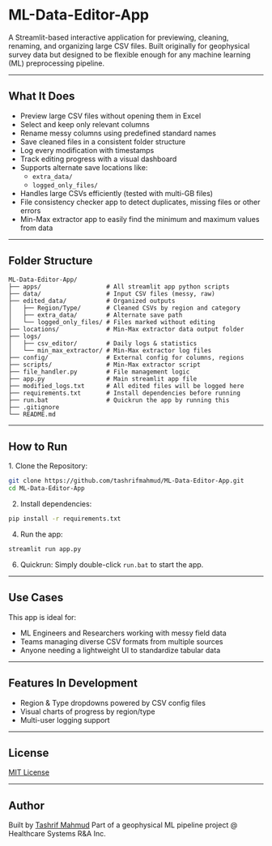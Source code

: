 # ML-Data-Editor-App

A Streamlit-based interactive application for previewing, cleaning, renaming, and organizing large CSV files. Built originally for geophysical survey data but designed to be flexible enough for any machine learning (ML) preprocessing pipeline.

---

## What It Does

- Preview large CSV files without opening them in Excel
- Select and keep only relevant columns
- Rename messy columns using predefined standard names
- Save cleaned files in a consistent folder structure
- Log every modification with timestamps
- Track editing progress with a visual dashboard
- Supports alternate save locations like:
  - `extra_data/`
  - `logged_only_files/`
- Handles large CSVs efficiently (tested with multi-GB files)
- File consistency checker app to detect duplicates, missing files or other errors
- Min-Max extractor app to easily find the minimum and maximum values from data

---

## Folder Structure

```
ML-Data-Editor-App/
├── apps/                  # All streamlit app python scripts
├── data/                  # Input CSV files (messy, raw)
├── edited_data/           # Organized outputs
│   ├── Region/Type/       # Cleaned CSVs by region and category
│   ├── extra_data/        # Alternate save path
│   └── logged_only_files/ # Files marked without editing
├── locations/             # Min-Max extractor data output folder
├── logs/
│   ├── csv_editor/        # Daily logs & statistics
│   └── min_max_extractor/ # Min-Max extractor log files
├── config/                # External config for columns, regions
├── scripts/               # Min-Max extractor script
├── file_handler.py        # File management logic
├── app.py                 # Main streamlit app file
├── modified_logs.txt      # All edited files will be logged here
├── requirements.txt       # Install dependencies before running
├── run.bat                # Quickrun the app by running this
├── .gitignore
└── README.md
```

---

## How to Run

1️. Clone the Repository:
```bash
git clone https://github.com/tashrifmahmud/ML-Data-Editor-App.git
cd ML-Data-Editor-App
```

2. Install dependencies:
```bash
pip install -r requirements.txt
```

4. Run the app:
```bash
streamlit run app.py
```

6. Quickrun: Simply double-click `run.bat` to start the app.
---


## Use Cases

This app is ideal for:
- ML Engineers and Researchers working with messy field data
- Teams managing diverse CSV formats from multiple sources
- Anyone needing a lightweight UI to standardize tabular data

---

## Features In Development

- Region & Type dropdowns powered by CSV config files
- Visual charts of progress by region/type
- Multi-user logging support

---

## License

[MIT License](LICENSE)

---

## Author

Built by [Tashrif Mahmud](https://www.linkedin.com/in/tashrifmahmud/)
Part of a geophysical ML pipeline project @ Healthcare Systems R&A Inc.
